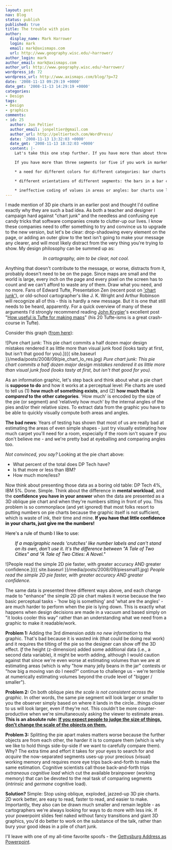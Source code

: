 ```yaml
---
layout: post
nav: Blog
status: publish
published: true
title: The trouble with pies
author:
  display_name: Mark Harrower
  login: mark
  email: mark@axismaps.com
  url: http://www.geography.wisc.edu/~harrower/
author_login: mark
author_email: mark@axismaps.com
author_url: http://www.geography.wisc.edu/~harrower/
wordpress_id: 72
wordpress_url: http://www.axismaps.com/blog/?p=72
date: '2008-11-13 09:29:19 +0000'
date_gmt: '2008-11-13 14:29:19 +0000'
categories:
- Design
tags:
- Design
- graphics
comments:
- id: 25
  author: Jon Peltier
  author_email: jonpeltier@gmail.com
  author_url: http://peltiertech.com/WordPress/
  date: '2008-11-13 13:32:03 +0000'
  date_gmt: '2008-11-13 18:32:03 +0000'
  content: |-
    Lat's take this one step further. If you have more than about three categories, don't use a pie chart. The pies used in the margins of http://fivethirtyeight.com are a good example: these are effective because they only compare two segments (and sometimes three, and the third is tiny).

    If you have more than three segments (or five if you work in marketing), use a bar or column chart. These avoid several problems with pie charts:

    * a need for different colors for different categories: bar charts can use the same color for all bars, or allow selective highlighting of a bar with a different color.

    * different orientations of different segments: the bars in a bar chart are parallel.

    * ineffective coding of values in areas or angles: bar charts use lengths, which are a snap to compare.
---
```

<p>I made mention of 3D pie charts in an earlier post and thought I'd outline exactly why they are such a bad idea. As both a teacher and designer I campaign hard against "chart junk" and the needless and confusing eye candy tricks that software companies create to clutter-up our lives. I know these companies need to offer something to try and convince us to upgrade to the new version, but let's be clear: drop-shadowing every element on the page, or adding an outer glow to the text isn't going to make your message any clearer, and will most likely distract from the very thing you're trying to show. My design philosophy can be summed up as:</p>
<p style="text-align: center;"><em>In cartography, aim to be clear, not cool.</em></p>
<!--break-->
<p>Anything that doesn't contribute to the message, or worse, distracts from it, probably doesn't need to be on the page. Since maps are small and the world is large, every inch on the page and every pixel on the screen has to count and we can't afford to waste any of them. Draw what you need, and no more. Fans of Edward Tufte, Presentation Zen (recent post on <a href="http://www.presentationzen.com/presentationzen/2008/07/environmental-graffiti-posted-a-bar-chart-suitable-for-entry-into-the-bar-chart-hall-of-shame-i-made-a-list-of-at-least-ten.html" target="_blank">'chart junk'</a>), or old-school cartographer's like J. K. Wright and Arthur Robinson will recognize all of this - this is hardly a new message. But it is one that still needs to be heard, apparently. For a quick overview of many of these arguments I'd strongly recommend reading <a href="http://go.owu.edu/~jbkrygie/" target="_blank">John Krygier</a>'s excellent post "<a href="http://makingmaps.wordpress.com/2007/08/16/how-useful-is-tufte-for-making-maps/">How useful is Tufte for making maps</a>" (his 20 Tufte-isms is a great crash-course in Tufte).</p>
<p>Consider this graph (<a href="http://www.chartexample.com/chart_example/piechart.php" target="_blank">from here</a>):</p>

![Pure chart junk: This pie chart commits a half dozen major design mistakes rendered it as little more than visual junk food (looks tasty at first, but isn't that good for you).]({{ site.baseurl }}/media/posts/2008/09/pie_chart_lo_res.jpg)
_Pure chart junk: This pie chart commits a half dozen major design mistakes rendered it as little more than visual junk food (looks tasty at first, but isn't that good for you)._

<p>As an information graphic, let's step back and think about what a pie chart is <strong>suppose to do</strong> and how it works at a perceptual level: Pie charts are used to tell us (1) <strong>how much of something exists</strong>, and (2) <strong>how much that is <em>compared</em> to the other categories</strong>. 'How much' is encoded by the size of the pie (or segment) and 'relatively how much' by the internal angles of the pies and/or their relative sizes. To extract data from the graphic you have to be able to quickly visually compute both areas and angles.</p>
<p><strong>The bad news</strong>: Years of testing has shown that most of us are really bad at estimating the areas of even simple shapes - just try visually estimating how much carpet you'll need for a room, especially if the room isn't square if you don't believe me - and we're pretty bad at eyeballing and comparing angles too.</p>
<p><em>Not convinced, you say? </em>Looking at the pie chart above:</p>
<ul>
<li>What percent of the total does DP Tech have?</li>
<li>Is that more or less than IBM?</li>
<li>How much more/less?</li>
</ul>
<p>Now think about presenting those data as a boring old table: DP Tech 4%, IBM 5%. Done. Simple. Think about the difference in <strong>mental workload</strong>, and the <strong>confidence you have in your answer</strong><em> </em>when the data are presented as a 3D oblique pie chart and when they're numbers sitting in front of you. This problem is so commonplace (and yet ignored) that most folks resort to putting numbers on pie charts because the graphic itself is not sufficient, which is waste of ink, their time and mine.<span style="color: #000080;"><strong><span style="color: #000000;"> </span><span style="color: #000000;">If you have that little confidence in your charts, just give me the numbers!</span></strong><br />
</span></p>
<p><span style="color: #000000;">Here's a rule of thumb I like to use: </span></p>
<p style="padding-left: 30px;"><em><span style="color: #000000;">If a map/graphic needs 'crutches' like number labels and can't stand on its own, don't use it. It's the difference between "A Tale of Two Cities" and "A Tale of Two Cities: A Novel."</span></em></p>

![People read the simple 2D pie faster, with greater accuracy AND greater confidence.]({{ site.baseurl }}/media/posts/2008/09/piessmall1.jpg)
_People read the simple 2D pie faster, with greater accuracy AND greater confidence._

<p>The same data is presented three different ways above, and each change made to "enhance" the simple 2D pie chart makes it worse because the two basic perceptual tasks - 'how big is something' and 'what are the angles' - are much harder to perform when the pie is lying down. This is exactly what happens when design decisions are made in a vacuum and based simply on "it looks cooler this way" rather than an understanding what we need from a graphic to make it readable/work.</p>
<p><strong>Problem 1: </strong>Adding the 3rd dimension <em>adds no new information</em> to the graphic. That's bad because it is wasted ink (that could be doing real work) and it requires the tilting of the pie so the designer can show off the 3D effect.<em> If</em> the height (z-dimension) added some additional data (i.e., a second data variable), it might be worth adding, although I would caution against that since we're even worse at estimating volumes than we are at estimating areas (which is why "how many jelly beans in the jar" contests or "how big a moving van do I need?" continue to challenge us - we're terrible at numerically estimating volumes beyond the crude level of "bigger / smaller").</p>
<p><strong>Problem 2:</strong> On both oblique pies <em>the scale is not consistent across the graphic</em>. In other words, the same pie segment will look larger or smaller to you the observer simply based on where it lands in the circle...things closer to us will look larger, even if they're not. This couldn't be more counter-productive when we're simultaneously asking the viewer to estimate areas. <strong>This is an absolute rule:</strong> <span style="text-decoration: underline;"><strong>If you expect people to judge the size of things, don't change the scale of the objects on them.</strong></span></p>
<p><strong>Problem 3:</strong> Splitting the pie apart makes matters worse because the further objects are from each other, the harder it is to compare them (which is why we like to hold things side-by-side if we want to carefully compare them). Why? The extra time and effort it takes for your eyes to search for and <em>acquire</em> the now-separated segments uses-up your precious (visual) working memory and requires more eye trips back-and-forth to make the same estimation. Cognitive scientists call those back-and-forth trips <em>extraneous cognitive load</em> which cut the available brainpower (working memory) that can be devoted to the real task of comparing segments (<em>intrinsic</em> and <em>germane</em> cognitive load).</p>
<p><strong>Solution? </strong>Simple: Stop using oblique, exploded, jazzed-up 3D pie charts. 2D work better, are easy to read, faster to read, and easier to make. Importantly, they also can be drawn much smaller and remain legible - as cartographers we're always looking for ways to do more with less ink. If your powerpoint slides feel naked without fancy transitions and giant 3D graphics, you'd do better to work on the substance of the talk, rather than bury your good ideas in a pile of chart junk.</p>
<p>I'll leave with one of my all-time favorite spoofs - the <a href="http://norvig.com/Gettysburg/sld001.htm" target="_blank">Gettysburg Address as Powerpoint</a>.</div>
